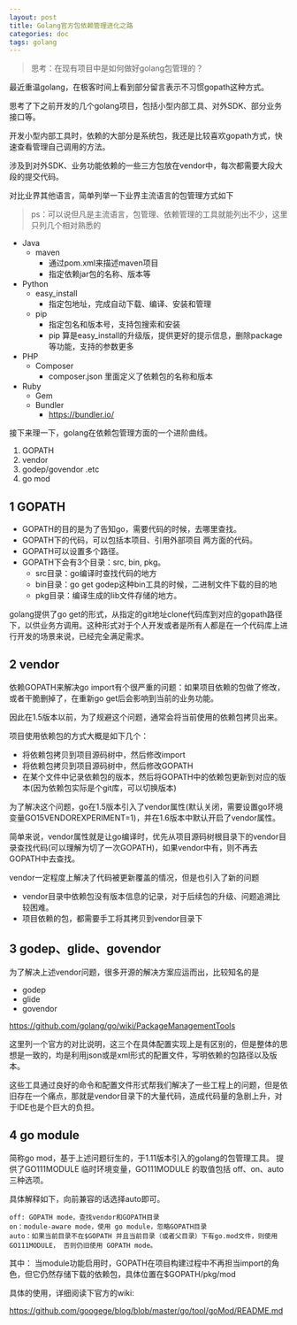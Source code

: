 ```yaml
---
layout: post
title: Golang官方包依赖管理进化之路
categories: doc
tags: golang
---
```


> 思考：在现有项目中是如何做好golang包管理的？


最近重温golang，在极客时间上看到部分留言表示不习惯gopath这种方式。

思考了下之前开发的几个golang项目，包括小型内部工具、对外SDK、部分业务接口等。

开发小型内部工具时，依赖的大部分是系统包，我还是比较喜欢gopath方式，快速查看管理自己调用的方法。

涉及到对外SDK、业务功能依赖的一些三方包放在vendor中，每次都需要大段大段的提交代码。

对比业界其他语言，简单列举一下业界主流语言的包管理方式如下

> ps：可以说但凡是主流语言，包管理、依赖管理的工具就能列出不少，这里只列几个相对熟悉的


- Java 
	- maven
		- 通过pom.xml来描述maven项目
		- 指定依赖jar包的名称、版本等
- Python
	- easy_install
		- 指定包地址，完成自动下载、编译、安装和管理
	- pip
		- 指定包名和版本号，支持包搜索和安装
		- pip 算是easy_install的升级版，提供更好的提示信息，删除package等功能，支持的参数更多
- PHP
	- Composer
		- composer.json 里面定义了依赖包的名称和版本 
- Ruby
	- Gem
	- Bundler
		- https://bundler.io/


接下来理一下，golang在依赖包管理方面的一个进阶曲线。

1. GOPATH
2. vendor
3. godep/govendor .etc
4. go mod


## 1 GOPATH
- GOPATH的目的是为了告知go，需要代码的时候，去哪里查找。
- GOPATH下的代码，可以包括本项目、引用外部项目 两方面的代码。
- GOPATH可以设置多个路径。
- GOPATH下会有3个目录：src, bin, pkg。
	- src目录：go编译时查找代码的地方
	- bin目录：go get godep这种bin工具的时候，二进制文件下载的目的地
	- pkg目录：编译生成的lib文件存储的地方。


golang提供了go get的形式，从指定的git地址clone代码库到对应的gopath路径下，以供业务方调用。这种形式对于个人开发或者是所有人都是在一个代码库上进行开发的场景来说，已经完全满足需求。


## 2 vendor
依赖GOPATH来解决go import有个很严重的问题：如果项目依赖的包做了修改，或者干脆删掉了，在重新go get后会影响到当前的业务功能。

因此在1.5版本以前，为了规避这个问题，通常会将当前使用的依赖包拷贝出来。

项目使用依赖包的方式大概是如下几个：

- 将依赖包拷贝到项目源码树中，然后修改import
- 将依赖包拷贝到项目源码树中，然后修改GOPATH
- 在某个文件中记录依赖包的版本，然后将GOPATH中的依赖包更新到对应的版本(因为依赖包实际是个git库，可以切换版本)


为了解决这个问题，go在1.5版本引入了vendor属性(默认关闭，需要设置go环境变量GO15VENDOREXPERIMENT=1)，并在1.6版本中默认开启了vendor属性。

简单来说，vendor属性就是让go编译时，优先从项目源码树根目录下的vendor目录查找代码(可以理解为切了一次GOPATH)，如果vendor中有，则不再去GOPATH中去查找。


vendor一定程度上解决了代码被更新覆盖的情况，但是也引入了新的问题


- vendor目录中依赖包没有版本信息的记录，对于后续包的升级、问题追溯比较困难。
- 项目依赖的包，都需要手工将其拷贝到vendor目录下


## 3 godep、glide、govendor

为了解决上述vendor问题，很多开源的解决方案应运而出，比较知名的是

- godep
- glide
- govendor

https://github.com/golang/go/wiki/PackageManagementTools
 
这里列一个官方的对比说明，这三个在具体配置实现上是有区别的，但是整体的思想是一致的，均是利用json或是xml形式的配置文件，写明依赖的包路径以及版本。

这些工具通过良好的命令和配置文件形式帮我们解决了一些工程上的问题，但是依旧存在一个痛点，那就是vendor目录下的大量代码，造成代码量的急剧上升，对于IDE也是个巨大的负担。

## 4 go module

简称go mod，基于上述问题衍生的，于1.11版本引入的golang的包管理工具。
提供了GO111MODULE 临时环境变量，GO111MODULE 的取值包括 off、on、auto三种选项。

具体解释如下，向前兼容的话选择auto即可。
```
off: GOPATH mode，查找vendor和GOPATH目录
on：module-aware mode，使用 go module，忽略GOPATH目录
auto：如果当前目录不在$GOPATH 并且当前目录（或者父目录）下有go.mod文件，则使用 GO111MODULE， 否则仍旧使用 GOPATH mode。
```

其中：
当module功能启用时，GOPATH在项目构建过程中不再担当import的角色，但它仍然存储下载的依赖包，具体位置在$GOPATH/pkg/mod

具体的使用，详细阅读下官方的wiki:

https://github.com/googege/blog/blob/master/go/tool/goMod/README.md
